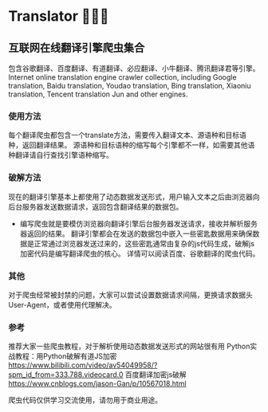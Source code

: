 # Translator 🎉😁🐺
## 互联网在线翻译引擎爬虫集合
包含谷歌翻译、百度翻译、有道翻译、必应翻译、小牛翻译、腾讯翻译君等引擎。
Internet online translation engine crawler collection, including Google translation, Baidu translation, Youdao translation, Bing translation, Xiaoniu translation, Tencent translation Jun and other engines.

### 使用方法
每个翻译爬虫都包含一个translate方法，需要传入翻译文本、源语种和目标语种，返回翻译结果。
源语种和目标语种的缩写每个引擎都不一样，如需要其他语种翻译请自行查找引擎语种缩写。

### 破解方法
现在的翻译引擎基本上都使用了动态数据发送形式，用户输入文本之后由浏览器向后台服务器发送数据请求，返回包含翻译结果的数据包。

- 编写爬虫就是要模仿浏览器向翻译引擎后台服务器发送请求，接收并解析服务器返回的结果。
翻译引擎都会在发送的数据包中嵌入一些密匙数据用来确保数据是正常通过浏览器发送过来的，这些密匙通常由复杂的js代码生成，破解js加密代码是编写翻译爬虫的核心。
详情可以阅读百度、谷歌翻译的爬虫代码。
### 其他
对于爬虫经常被封禁的问题，大家可以尝试设置数据请求间隔，更换请求数据头User-Agent，或者使用代理解决。

### 参考
推荐大家一些爬虫教程，对于解析使用动态数据发送形式的网站很有用
Python实战教程：用Python破解有道JS加密
https://www.bilibili.com/video/av54049958/?spm_id_from=333.788.videocard.0
百度翻译加密js破解
https://www.cnblogs.com/jason-Gan/p/10567018.html

爬虫代码仅供学习交流使用，请勿用于商业用途。
